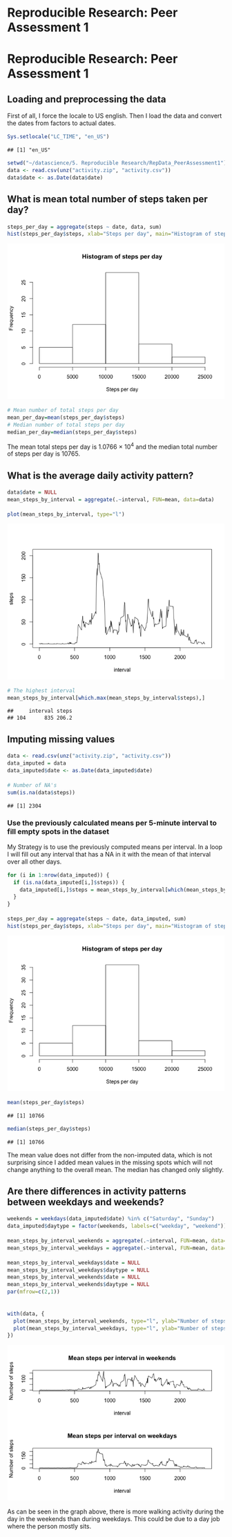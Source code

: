 # Reproducible Research: Peer Assessment 1
# Reproducible Research: Peer Assessment 1

## Loading and preprocessing the data
First of all, I force the locale to US english. Then I load the data and convert the dates from factors to actual dates.

```r
Sys.setlocale("LC_TIME", "en_US")
```

```
## [1] "en_US"
```

```r
setwd("~/datascience/5. Reproducible Research/RepData_PeerAssessment1")
data <- read.csv(unz("activity.zip", "activity.csv"))
data$date <- as.Date(data$date)
```

## What is mean total number of steps taken per day?

```r
steps_per_day = aggregate(steps ~ date, data, sum)
hist(steps_per_day$steps, xlab="Steps per day", main="Histogram of steps per day")
```

![plot of chunk unnamed-chunk-2](./PA1_template_files/figure-html/unnamed-chunk-2.png) 

```r
# Mean number of total steps per day
mean_per_day=mean(steps_per_day$steps)
# Median number of total steps per day
median_per_day=median(steps_per_day$steps)
```

The mean total steps per day is 1.0766 &times; 10<sup>4</sup> and the median total number of steps per day is 10765.

## What is the average daily activity pattern?

```r
data$date = NULL
mean_steps_by_interval = aggregate(.~interval, FUN=mean, data=data)

plot(mean_steps_by_interval, type="l")
```

![plot of chunk unnamed-chunk-3](./PA1_template_files/figure-html/unnamed-chunk-3.png) 

```r
# The highest interval
mean_steps_by_interval[which.max(mean_steps_by_interval$steps),]
```

```
##     interval steps
## 104      835 206.2
```

## Imputing missing values

```r
data <- read.csv(unz("activity.zip", "activity.csv"))
data_imputed = data
data_imputed$date <- as.Date(data_imputed$date)

# Number of NA's
sum(is.na(data$steps))
```

```
## [1] 2304
```

### Use the previously calculated means per 5-minute interval to fill empty spots in the dataset

My Strategy is to use the previously computed means per interval. In a loop I will fill out any interval that has a NA in it with the mean of that interval over all other days.


```r
for (i in 1:nrow(data_imputed)) {
  if (is.na(data_imputed[i,]$steps)) {
    data_imputed[i,]$steps = mean_steps_by_interval[which(mean_steps_by_interval$interval==data_imputed[i,]$interval), ]$steps
  }
}

steps_per_day = aggregate(steps ~ date, data_imputed, sum)
hist(steps_per_day$steps, xlab="Steps per day", main="Histogram of steps per day")
```

![plot of chunk unnamed-chunk-5](./PA1_template_files/figure-html/unnamed-chunk-5.png) 

```r
mean(steps_per_day$steps)
```

```
## [1] 10766
```

```r
median(steps_per_day$steps)
```

```
## [1] 10766
```
The mean value does not differ from the non-imputed data, which is not surprising since I added mean values in the missing spots which will not change anything to the overall mean.
The median has changed only slightly.

## Are there differences in activity patterns between weekdays and weekends?

```r
weekends = weekdays(data_imputed$date) %in% c("Saturday", "Sunday")
data_imputed$daytype = factor(weekends, labels=c("weekday", "weekend"))

mean_steps_by_interval_weekends = aggregate(.~interval, FUN=mean, data=data_imputed[which(data_imputed$daytype=="weekend"),])
mean_steps_by_interval_weekdays = aggregate(.~interval, FUN=mean, data=data_imputed[which(data_imputed$daytype=="weekday"),])

mean_steps_by_interval_weekdays$date = NULL
mean_steps_by_interval_weekdays$daytype = NULL
mean_steps_by_interval_weekends$date = NULL
mean_steps_by_interval_weekends$daytype = NULL
par(mfrow=c(2,1))


with(data, { 
  plot(mean_steps_by_interval_weekends, type="l", ylab="Number of steps", main="Mean steps per interval in weekends")
  plot(mean_steps_by_interval_weekdays, type="l", ylab="Number of steps", main="Mean steps per interval on weekdays")
})
```

![plot of chunk unnamed-chunk-6](./PA1_template_files/figure-html/unnamed-chunk-6.png) 


As can be seen in the graph above, there is more walking activity during the day in the weekends than during weekdays. This could be due to a day job where the person mostly sits.
